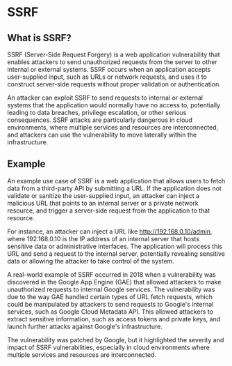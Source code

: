 # SSRF

## What is SSRF?

SSRF (Server-Side Request Forgery) is a web application vulnerability that enables attackers to send unauthorized requests from the server to other internal or external systems. SSRF occurs when an application accepts user-supplied input, such as URLs or network requests, and uses it to construct server-side requests without proper validation or authentication.

An attacker can exploit SSRF to send requests to internal or external systems that the application would normally have no access to, potentially leading to data breaches, privilege escalation, or other serious consequences. SSRF attacks are particularly dangerous in cloud environments, where multiple services and resources are interconnected, and attackers can use the vulnerability to move laterally within the infrastructure.

## Example

An example use case of SSRF is a web application that allows users to fetch data from a third-party API by submitting a URL. If the application does not validate or sanitize the user-supplied input, an attacker can inject a malicious URL that points to an internal server or a private network resource, and trigger a server-side request from the application to that resource.

For instance, an attacker can inject a URL like http://192.168.0.10/admin, where 192.168.0.10 is the IP address of an internal server that hosts sensitive data or administrative interfaces. The application will process this URL and send a request to the internal server, potentially revealing sensitive data or allowing the attacker to take control of the system.

A real-world example of SSRF occurred in 2018 when a vulnerability was discovered in the Google App Engine (GAE) that allowed attackers to make unauthorized requests to internal Google services. The vulnerability was due to the way GAE handled certain types of URL fetch requests, which could be manipulated by attackers to send requests to Google's internal services, such as Google Cloud Metadata API. This allowed attackers to extract sensitive information, such as access tokens and private keys, and launch further attacks against Google's infrastructure.

The vulnerability was patched by Google, but it highlighted the severity and impact of SSRF vulnerabilities, especially in cloud environments where multiple services and resources are interconnected.